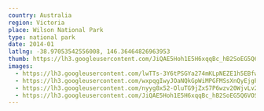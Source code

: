```yaml
---
country: Australia
region: Victoria
place: Wilson National Park
type: national park
date: 2014-01
latlng: -38.97053542556008, 146.36464826963953
thumb: https://lh3.googleusercontent.com/JiQAE5Hoh1E5H6xqqBc_hB2SoEG5Q6VOSrdTKbgTUilfvAJDzWn3kEbun6JsqCVhJOr9pXGXNE3_PmIsp0n92usa15ipiYnDKKBzuVf65pFm7J0Ftstyyyj7DNh4sVM5UYqGxqW2hg
images:
  - https://lh3.googleusercontent.com/lwTTs-3Y6tPSGYa274mKLpNEZE1h5EBfwz4Lyw1PN3jCNbaPP8MJIOb1iyMK7yzdxHgQvxf4mQ8DMp7vnrTAM2bG89OxpARSE-zg2Fh0EcvGKTPodp_ETKHxIs9pX_mJyT6_tG4Urw
  - https://lh3.googleusercontent.com/wxpqgIwyJOaNQkGpWiMPGFMSsXnQyEjgPKZbrCnn-j6G00hl_J9iJNBVz5_Ezn-9ZJvnUsT_a3Dh8pmORrJYCVakS9jMbUsvpoUKwNIODQ9lglce_blgo-NdaGW1J-yir8DhTQgYqQ
  - https://lh3.googleusercontent.com/nyyg8x52-OluTG9jZxS7P6wzv20WjvLv2VKDJhwPCrA0wqk5kDFtSNx0hAOD2-MquuaFVGJkrOs-TGEpR7aXTH68zX0NBxvUe75VgBFAWQmEeNXz89BcqfkadgMvupROe2o-Q9wWqQ
  - https://lh3.googleusercontent.com/JiQAE5Hoh1E5H6xqqBc_hB2SoEG5Q6VOSrdTKbgTUilfvAJDzWn3kEbun6JsqCVhJOr9pXGXNE3_PmIsp0n92usa15ipiYnDKKBzuVf65pFm7J0Ftstyyyj7DNh4sVM5UYqGxqW2hg
---
```

